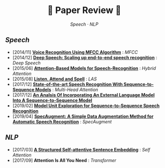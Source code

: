 # <h1 align="center">:star2: Paper Review :star2:</h1>
  
<p align=center><i> Speech · NLP </i></p>  
  
## *Speech*  
* \[2014/11\] [**Voice Recognition Using MFCC Algorithm**](https://blog.naver.com/sooftware/221661644808) : *MFCC*    
* \[2014/12\] [**Deep Speech: Scaling up end-to-end speech recognition**](https://github.com/sh951011/Paper-Review/blob/master/Review/Deep%20Speech-Scaling%20up%20end-to-end%20speech%20recognition.md) : *Deep Speech*  
* \[2015/06\] [**Attention-Based Models for Speech-Recognition**](https://github.com/sh951011/Paper-Review/blob/master/Review/Attention-Based%20Models%20for%20Speech%20Recognition.md) : *Hybrid Attention*  
* \[2015/08\] [**Listen, Attend and Spell**](https://github.com/sh951011/Paper-Review/blob/master/Review/Listen%2C%20Attend%20and%20Spell.md) : *LAS*  
* \[2017/12\] [**State-of-the-art Speech Recognition With Sequence-to-Sequence Models**](https://github.com/sh951011/Paper-Review/blob/master/Review/State%20Of%20The%20Art%20Speech%20Recognition%20with%20Sequence%20to%20Sequence%20Models.md) : *Multi-Head Attention*
* \[2017/12\] [**An Analsis Of Incorporating An External Language Model Into A Sequence-to-Sequence Model**](https://github.com/sooftware/Paper-Review/blob/master/Review/An%20Analysis%20Of%20Incorporating%20An%20External%20Language%20Model%20Into%20A%20Sequence-to-Sequence%20Model.md)  
* \[2019/02\] [**Model Unit Exploration for Sequence-to-Sequence Speech Recognition**](https://github.com/sh951011/Paper-Review/blob/master/Review/Model%20Unit%20Exploration%20for%20Sequence-to-Sequence%20Speech%20Recognition.md)
* \[2019/04\] [**SpecAugment:  A Simple Data Augmentation Method for Automatic Speech Recognition**](https://github.com/sh951011/Paper-Review/blob/master/Review/A%20Simple%20Data%20Augmentation%20Method%20for%20Automatic%20Speech%20Recognition.md) : *SpecAugment*
  
## *NLP*  
* \[2017/03\] [**A Structured Self-attentive Sentence Embedding**](https://github.com/sh951011/Paper-Review/blob/master/Review/A%20Structured%20Self-attentive%20Sentence%20Embedding.md) : *Self Attention*
* \[2017/09\] **Attention Is All You Need** : *Transformer*
